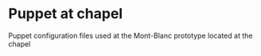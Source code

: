 # Puppet at chapel
Puppet configuration files used at the Mont-Blanc prototype located at the chapel
